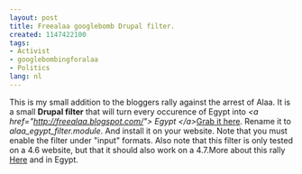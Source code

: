```yaml
---
layout: post
title: Freealaa googlebomb Drupal filter.
created: 1147422100
tags:
- Activist
- googlebombingforalaa
- Politics
lang: nl
---
```

This is my small addition to the bloggers rally against the arrest of Alaa. It is a small **Drupal filter** that will turn every occurence of Egypt into    _&lt;a href="http://freealaa.blogspot.com/"&gt; Egypt &lt;/a&gt;_[Grab it here](http://bler.webschuur.com/sites/bler.webschuur.com/files/alaa_egypt_filter.module.txt). Rename it to _alaa_egypt_filter.module_. And install it on your website. Note that you must enable the filter under "input" formats. Also note that this filter is only tested on a 4.6 website, but that it should also work on a 4.7.More about this rally [Here](http://technorati.com/tag/googlebombingforalaa) and in Egypt. 
